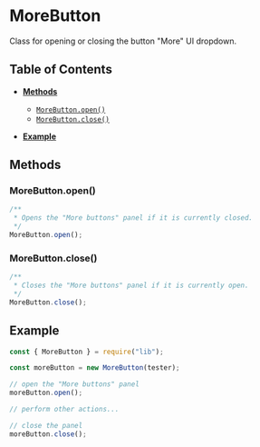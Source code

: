 # MoreButton

Class for opening or closing the button "More" UI dropdown.

## Table of Contents

-   [**Methods**](#methods)

    -   [`MoreButton.open()`](#morebuttonopen)
    -   [`MoreButton.close()`](#morebuttonclose)

-   [**Example**](#example)

## Methods

### MoreButton.open()

```javascript
/**
 * Opens the "More buttons" panel if it is currently closed.
 */
MoreButton.open();
```

### MoreButton.close()

```javascript
/**
 * Closes the "More buttons" panel if it is currently open.
 */
MoreButton.close();
```

## Example

```javascript
const { MoreButton } = require("lib");

const moreButton = new MoreButton(tester);

// open the "More buttons" panel
moreButton.open();

// perform other actions...

// close the panel
moreButton.close();
```
